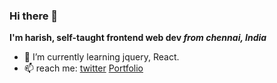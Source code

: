 ### Hi there 👋
**I'm harish, self-taught frontend web dev _from chennai, India_**
- 🌱 I’m currently learning jquery, React.
- 📫 reach me: [twitter](https://twitter.com/harish_calvin) [Portfolio](https://harish23.netlify.app/)
<!--
**harishcalvin/harishcalvin** is a ✨ _special_ ✨ repository because its `README.md` (this file) appears on your GitHub profile.

Here are some ideas to get you started:

- 🔭 I’m currently working on ...
- 🌱 I’m currently learning ...
- 👯 I’m looking to collaborate on ...
- 🤔 I’m looking for help with ...
- 💬 Ask me about ...
- 📫 How to reach me: ...
- 😄 Pronouns: ...
- ⚡ Fun fact: ...
-->
